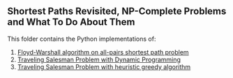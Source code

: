 ## Shortest Paths Revisited, NP-Complete Problems and What To Do About Them

This folder contains the Python implementations of:  
1. [Floyd-Warshall algorithm on all-pairs shortest path problem](apsp.py)
2. [Traveling Salesman Problem with Dynamic Programming](TSP.py)
3. [Traveling Salesman Problem with heuristic greedy algorithm](tsp_heuristic.py)
